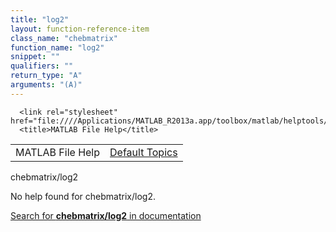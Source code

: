 ```yaml
---
title: "log2"
layout: function-reference-item
class_name: "chebmatrix"
function_name: "log2"
snippet: ""
qualifiers: ""
return_type: "A"
arguments: "(A)"
---
```


<html>
   <head>
      <meta http-equiv="Content-Type" content="text/html; charset=utf-8">
   
      <link rel="stylesheet" href="file:////Applications/MATLAB_R2013a.app/toolbox/matlab/helptools/private/helpwin.css">
      <title>MATLAB File Help</title>
   </head>
   <body>
      <!--Single-page help-->
      <table border="0" cellspacing="0" width="100%">
         <tr class="subheader">
            <td class="headertitle">MATLAB File Help</td>
            <td class="subheader-right"><a href="matlab:helpwin">Default Topics</a></td>
         </tr>
      </table>
      <div class="title">chebmatrix/log2</div>
      <!--No help found-->
      <p>No help found for <span class="helptopic">chebmatrix/log2</span>.
      </p>
      <p><a href="matlab:docsearch('chebmatrix/log2')">
            Search for <b>chebmatrix/log2</b> in documentation
            </a></p>
   </body>
</html>

